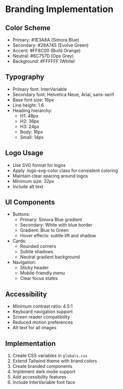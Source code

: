 # Branding Implementation

## Color Scheme

- Primary: #1E3A8A (Simora Blue)
- Secondary: #28A745 (Evolve Green)
- Accent: #FF8C00 (Build Orange)
- Neutral: #6C757D (Ops Grey)
- Background: #FFFFFF (White)

## Typography

- Primary font: InterVariable
- Secondary font: Helvetica Neue, Arial, sans-serif
- Base font size: 16px
- Line height: 1.6
- Heading hierarchy:
  - H1: 48px
  - H2: 36px
  - H3: 24px
  - Body: 16px
  - Small: 14px

## Logo Usage

- Use SVG format for logos
- Apply .logo-svg-color class for consistent coloring
- Maintain clear spacing around logos
- Minimum size: 32px
- Include alt text

## UI Components

- Buttons:
  - Primary: Simora Blue gradient
  - Secondary: White with blue border
  - Gradient: Blue to Green
  - Hover effects: subtle lift and shadow
- Cards:
  - Rounded corners
  - Subtle shadows
  - Neutral gradient background
- Navigation:
  - Sticky header
  - Mobile-friendly menu
  - Clear focus states

## Accessibility

- Minimum contrast ratio: 4.5:1
- Keyboard navigation support
- Screen reader compatibility
- Reduced motion preferences
- Alt text for all images

## Implementation

1. Create CSS variables in `globals.css`
2. Extend Tailwind theme with brand colors
3. Create branded components
4. Implement dark mode support
5. Add accessibility features
6. Include InterVariable font face
